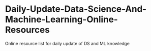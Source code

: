 # Daily-Update-Data-Science-And-Machine-Learning-Online-Resources
Online resource list for daily update of DS and ML knowledge
